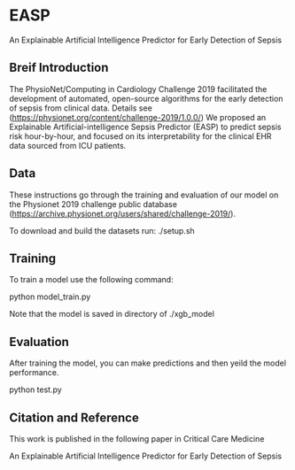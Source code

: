 # EASP
An Explainable Artificial Intelligence Predictor for Early Detection of Sepsis

## Breif Introduction
The PhysioNet/Computing in Cardiology Challenge 2019 facilitated the development of automated, open-source algorithms for the early detection of sepsis from clinical data. Details see (https://physionet.org/content/challenge-2019/1.0.0/)
We proposed an Explainable Artificial-intelligence Sepsis Predictor (EASP) to predict sepsis risk hour-by-hour, and focused on its interpretability for the clinical EHR data sourced from ICU patients. 

## Data
These instructions go through the training and evaluation of our model on the Physionet 2019 challenge public database (https://archive.physionet.org/users/shared/challenge-2019/).

To download and build the datasets run:
./setup.sh

## Training
To train a model use the following command:

  python model_train.py
  
Note that the model is saved in directory of ./xgb_model

## Evaluation
After training the model, you can make predictions and then yeild the model performance.

  python test.py
  
## Citation and Reference
This work is published in the following paper in Critical Care Medicine

An Explainable Artificial Intelligence Predictor for Early Detection of Sepsis

